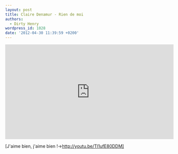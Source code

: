 ```yaml
---
layout: post
title: Claire Denamur - Rien de moi
authors:
  - Dirty Henry
wordpress_id: 1028
date: '2012-04-30 11:39:59 +0200'
---
```

<iframe width="540" height="304" src="http://www.youtube.com/embed/YPtS4TYAxFE" frameborder="0" allowfullscreen></iframe>

[J'aime bien, j'aime bien !->http://youtu.be/Tl1ufE80DDM]
